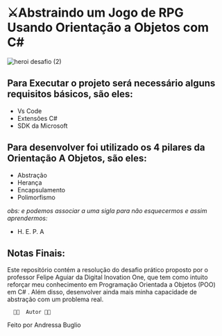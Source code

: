 # :crossed_swords:Abstraindo um Jogo de RPG Usando Orientação a Objetos com C#

![heroi desafio (2)](https://user-images.githubusercontent.com/88461178/158696345-b4cd4733-7bbb-4131-8cdb-9f03d66100d8.PNG)

## Para Executar o projeto será necessário alguns requisitos básicos, são eles:

* Vs Code
* Extensões C#
* SDK da Microsoft

## Para desenvolver foi utilizado os 4 pilares da Orientação A Objetos, são eles:

* Abstração
* Herança
* Encapsulamento
* Polimorfismo 

*obs: e podemos associar a uma sigla para não esquecermos e assim aprendermos:*

* H. E. P. A

## Notas Finais:
Este repositório contém a resolução do desafio prático proposto por o professor Felipe Aguiar da Digital Inovation One, que tem como intuito reforçar meu conhecimento em Programação Orientada a Objetos (POO) em C# . Além disso, desenvolver ainda mais minha capacidade de abstração com um problema real.

      👩‍💻  Autor 👩‍💻
  Feito por Andressa Buglio
